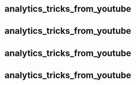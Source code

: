 # analytics_tricks_from_youtube
# analytics_tricks_from_youtube
# analytics_tricks_from_youtube
# analytics_tricks_from_youtube
